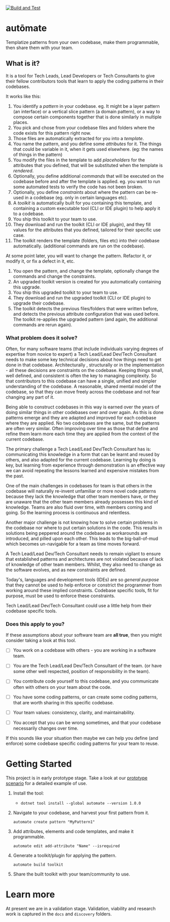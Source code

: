 [![Build and Test](https://github.com/jezzsantos/automate/actions/workflows/build.yml/badge.svg)](https://github.com/jezzsantos/automate/actions/workflows/build.yml)

# autōmate

Templatize patterns from your own codebase, make them programmable, then share them with your team.

## What is it?

It is a tool for Tech Leads, Lead Developers or Tech Consultants to give their fellow contributors tools that learn to apply the coding patterns in their codebases.

It works like this:

1. You identify a *pattern* in your codebase. eg. It might be a layer pattern (an interface) or a vertical slice pattern (a domain pattern), or a way to compose certain components together that is done similarly in multiple places.
1. You pick and chose from your codebase files and folders where the code exists for this pattern right now.
1. Those files are automatically extracted for you into a *template*.
2. You name the pattern, and you define some *attributes* for it. The things that could be variable in it, when it gets used elsewhere. (eg: the names of things in the pattern)
3. You modify the files in the template to add *placeholders* for the attributes that you defined, that will be substituted when the template is *rendered*.
3. Optionally, you define additional *commands* that will be executed on the codebase before and after the template is applied. eg. you want to run some automated tests to verify the code has not been broken.
4. Optionally, you define *constraints* about where the pattern can be re-used in a codebase (eg. only in certain languages etc).
4. A *toolkit* is automatically built for you containing this template, and containing a custom executable tool (CLI or IDE plugin) to help apply it to a codebase.
5. You ship this toolkit to your team to use.
6. They download and run the toolkit (CLI or IDE plugin), and they fill values for the attributes that you defined, tailored for their specific use case.
7. The toolkit renders the template (folders, files etc) into their codebase automatically. (additional commands are run on the codebase).

At some point later, you will want to change the pattern. Refactor it, or modify it, or fix a defect in it, etc.

1. You open the pattern, and change the template, optionally change the commands and change the constraints.
2. An upgraded toolkit version is created for you automatically containing this upgrade.
2. You ship this upgraded toolkit to your team to use.
2. They download and run the upgraded toolkit (CLI or IDE plugin) to upgrade their codebase.
2. The toolkit detects the previous files/folders that were written before, and detects the previous attribute configuration that was used before. The toolkit re-applies the upgraded pattern (and again, the additional commands are rerun again).

### What problem does it solve?

Often, for many software teams (that include individuals varying degrees of expertise from novice to expert) a Tech Lead/Lead Dev/Tech Consultant needs to make some key technical decisions about how things need to get done in that codebase. Architecturally , structurally or in the implementation - all these decisions are constraints on the codebase. Keeping things small, well defined, and consistent is often the key to managing complexity. So that contributors to this codebase can have a single, unified and simpler understanding of the codebase. A reasonable, shared mental model of the codebase, so that they can move freely across the codebase and not fear changing any part of it.

Being able to construct codebases in this way is earned over the years of doing similar things in other codebases over and over again. As this is done patterns emerge and they are adapted and improved for each codebase where they are applied. No two codebases are the same, but the patterns are often very similar. Often improving over time as those that define and refine them learn more each time they are applied from the context of the current codebase.

The primary challenge a Tech Lead/Lead Dev/Tech Consultant has is: communicating this knowledge in a form that can be learnt and reused by others, and also adapted for the current codebase. Learning by doing is key, but learning from experience through demonstration is an effective way we can avoid repeating the lessons learned and expensive mistakes from the past.

One of the main challenges in codebases for team is that others in the codebase will naturally re-invent unfamiliar or more novel code patterns because they lack the knowledge that other team members have, or they are unaware that the other team members already possesses this kind of knowledge. Teams are also fluid over time, with members coming and going. So the learning process is continuous and relentless.

Another major challenge is not knowing how to solve certain problems in the codebase nor where to put certain solutions in the code. This results in solutions being peppered around the codebase as workarounds are introduced, and pilled upon each other. This leads to the big-ball-of-mud which becomes un-navigable for a team as time moves forward.

A Tech Lead/Lead Dev/Tech Consultant needs to remain vigilant to ensure that established patterns and architectures are not violated because of lack of knowledge of other team members. Whilst, they also need to change as the software evolves, and as new constraints are defined.

Today's, languages and development tools (IDEs) are so *general purpose* that they cannot be used to help enforce or constrict the programmer from working around these implied constraints. Codebase specific tools, fit for purpose, must be used to enforce these constraints.

Tech Lead/Lead Dev/Tech Consultant could use a little help from their codebase specific tools.

### Does this apply to you?

If these assumptions about your software team are **all true**, then you might consider taking a look at this tool.

- [ ] You work on a codebase with others - you are working in a software team.

- [ ] You are the Tech Lead/Lead Dev/Tech Consultant of the team. (or have some other well respected, position of responsibility in the team).
- [ ] You contribute code yourself to this codebase, and you communicate often with others on your team about the code.
- [ ] You have some coding patterns, or can create some coding patterns, that are worth sharing in this specific codebase.
- [ ] Your team values: consistency, clarity, and maintainability.
- [ ] You accept that you can be wrong sometimes, and that your codebase necessarily changes over time.

If this sounds like your situation then maybe we can help you define (and enforce) some codebase specific coding patterns for your team to reuse.

# Getting Started

This project is in early prototype stage. 
Take a look at our [prototype scenario](discovery/prototypes/cli/Syntax.md) for a detailed example of use.

1. Install the tool:
    * `dotnet tool install --global automate --version 1.0.0`

1. Navigate to your codebase, and harvest your first pattern from it.

    `automate create pattern "MyPattern1"`

1. Add attributes, elements and code templates, and make it programmable.

    `automate edit add-attribute "Name" --isrequired`

1. Generate a toolkit/plugin for applying the pattern.

    `automate build toolkit`

1. Share the built toolkit with your team/community to use.

# Learn more

At present we are in a validation stage. Validation, viability and research work is captured in the `docs` and `discovery` folders.

